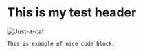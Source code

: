 # This is my test header

![Just-a-cat](https://images.pexels.com/photos/45201/kitty-cat-kitten-pet-45201.jpeg)

```
This is example of nice code block.
```
